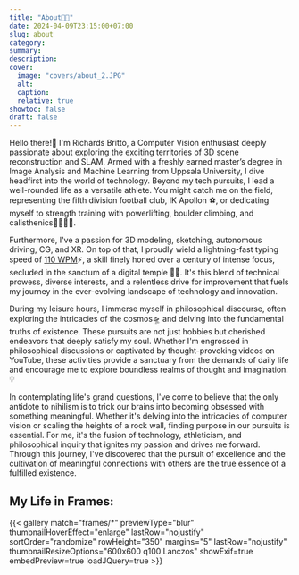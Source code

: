 ```yaml
---
title: "About🧗🏽"
date: 2024-04-09T23:15:00+07:00
slug: about
category:
summary:
description: 
cover:
  image: "covers/about_2.JPG"
  alt:
  caption: 
  relative: true
showtoc: false
draft: false
---
```


Hello there!👋 I'm Richards Britto, a Computer Vision enthusiast deeply passionate about exploring the exciting territories of 3D scene reconstruction and SLAM. Armed with a freshly earned master’s degree in Image Analysis and Machine Learning from Uppsala University, I dive headfirst into the world of technology. Beyond my tech pursuits, I lead a well-rounded life as a versatile athlete. You might catch me on the field, representing the fifth division football club, IK Apollon ⚽, or dedicating myself to strength training with powerlifting, boulder climbing, and calisthenics🏋🏽🤸🏽. 

Furthermore, I've a passion for 3D modeling, sketching, autonomous driving, CG, and XR. On top of that, I proudly wield a lightning-fast typing speed of [110 WPM](https://monkeytype.com/profile/Ric1779)⚡, a skill finely honed over a century of intense focus, secluded in the sanctum of a digital temple 🧘🏽. It's this blend of technical prowess, diverse interests, and a relentless drive for improvement that fuels my journey in the ever-evolving landscape of technology and innovation.

During my leisure hours, I immerse myself in philosophical discourse, often exploring the intricacies of the cosmos🛸 and delving into the fundamental truths of existence. These pursuits are not just hobbies but cherished endeavors that deeply satisfy my soul. Whether I'm engrossed in philosophical discussions or captivated by thought-provoking videos on YouTube, these activities provide a sanctuary from the demands of daily life and encourage me to explore boundless realms of thought and imagination.💡

In contemplating life's grand questions, I've come to believe that the only antidote to nihilism is to trick our brains into becoming obsessed with something meaningful. Whether it's delving into the intricacies of computer vision or scaling the heights of a rock wall, finding purpose in our pursuits is essential. For me, it's the fusion of technology, athleticism, and philosophical inquiry that ignites my passion and drives me forward. Through this journey, I've discovered that the pursuit of excellence and the cultivation of meaningful connections with others are the true essence of a fulfilled existence.

## My Life in Frames:

{{< gallery match="frames/*" previewType="blur" thumbnailHoverEffect="enlarge" lastRow="nojustify" sortOrder="randomize" rowHeight="350" margins="5" lastRow="nojustify" thumbnailResizeOptions="600x600 q100 Lanczos" showExif=true  embedPreview=true loadJQuery=true >}}

